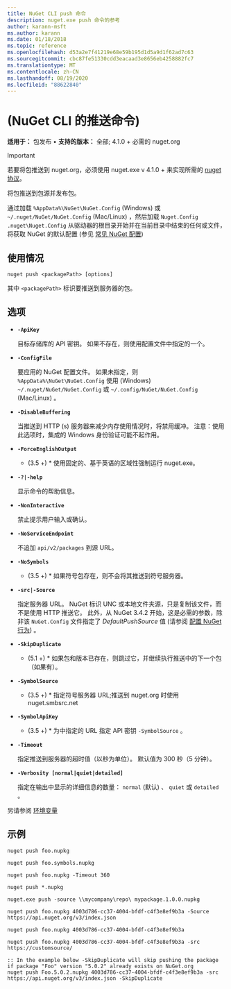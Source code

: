 ```yaml
---
title: NuGet CLI push 命令
description: nuget.exe push 命令的参考
author: karann-msft
ms.author: karann
ms.date: 01/18/2018
ms.topic: reference
ms.openlocfilehash: d53a2e7f41219e68e59b195d1d5a9d1f62ad7c63
ms.sourcegitcommit: cbc87fe51330cdd3eacaad3e8656eb4258882fc7
ms.translationtype: MT
ms.contentlocale: zh-CN
ms.lasthandoff: 08/19/2020
ms.locfileid: "88622840"
---
```

# <a name="push-command-nuget-cli"></a> (NuGet CLI 的推送命令) 

**适用于：** 包发布 &bullet; **支持的版本：** 全部; 4.1.0 + 必需的 nuget.org

> [!Important]
> 若要将包推送到 nuget.org，必须使用 nuget.exe v 4.1.0 + 来实现所需的 [nuget 协议](../../api/nuget-protocols.md)。

将包推送到包源并发布包。

通过加载 `%AppData%\NuGet\NuGet.Config` (Windows) 或 `~/.nuget/NuGet/NuGet.Config` (Mac/Linux) ，然后加载 `Nuget.Config` `.nuget\Nuget.Config` 从驱动器的根目录开始并在当前目录中结束的任何或文件，将获取 NuGet 的默认配置 (参见 [常见 NuGet 配置](../../consume-packages/configuring-nuget-behavior.md)) 

## <a name="usage"></a>使用情况

```cli
nuget push <packagePath> [options]
```

其中 `<packagePath>` 标识要推送到服务器的包。

## <a name="options"></a>选项

- **`-ApiKey`**

  目标存储库的 API 密钥。 如果不存在，则使用配置文件中指定的一个。

- **`-ConfigFile`**

  要应用的 NuGet 配置文件。 如果未指定，则 `%AppData%\NuGet\NuGet.Config` 使用 (Windows) `~/.nuget/NuGet/NuGet.Config` 或 `~/.config/NuGet/NuGet.Config` (Mac/Linux) 。

- **`-DisableBuffering`**

  当推送到 HTTP (s) 服务器来减少内存使用情况时，将禁用缓冲。 注意：使用此选项时，集成的 Windows 身份验证可能不起作用。

- **`-ForceEnglishOutput`**

  * (3.5 +) * 使用固定的、基于英语的区域性强制运行 nuget.exe。

- **`-?|-help`**

  显示命令的帮助信息。

- **`-NonInteractive`**

  禁止提示用户输入或确认。

- **`-NoServiceEndpoint`**

  不追加 `api/v2/packages` 到源 URL。

- **`-NoSymbols`**

  * (3.5 +) * 如果符号包存在，则不会将其推送到符号服务器。

- **`-src|-Source`**

  指定服务器 URL。 NuGet 标识 UNC 或本地文件夹源，只是复制该文件，而不是使用 HTTP 推送它。  此外，从 NuGet 3.4.2 开始，这是必需的参数，除非该 `NuGet.Config` 文件指定了 *DefaultPushSource* 值 (请参阅 [配置 NuGet 行为](../../consume-packages/configuring-nuget-behavior.md)) 。

- **`-SkipDuplicate`**

  * (5.1 +) * 如果包和版本已存在，则跳过它，并继续执行推送中的下一个包（如果有）。

- **`-SymbolSource`**

  * (3.5 +) * 指定符号服务器 URL;推送到 nuget.org 时使用 nuget.smbsrc.net

- **`-SymbolApiKey`**

  * (3.5 +) * 为中指定的 URL 指定 API 密钥 `-SymbolSource` 。

- **`-Timeout`**

  指定推送到服务器的超时值（以秒为单位）。 默认值为 300 秒（5 分钟）。

- **`-Verbosity [normal|quiet|detailed]`**

  指定在输出中显示的详细信息的数量： `normal` (默认) 、 `quiet` 或 `detailed` 。


另请参阅 [环境变量](cli-ref-environment-variables.md)

## <a name="examples"></a>示例

```cli
nuget push foo.nupkg

nuget push foo.symbols.nupkg

nuget push foo.nupkg -Timeout 360

nuget push *.nupkg

nuget.exe push -source \\mycompany\repo\ mypackage.1.0.0.nupkg

nuget push foo.nupkg 4003d786-cc37-4004-bfdf-c4f3e8ef9b3a -Source https://api.nuget.org/v3/index.json

nuget push foo.nupkg 4003d786-cc37-4004-bfdf-c4f3e8ef9b3a

nuget push foo.nupkg 4003d786-cc37-4004-bfdf-c4f3e8ef9b3a -src https://customsource/

:: In the example below -SkipDuplicate will skip pushing the package if package "Foo" version "5.0.2" already exists on NuGet.org
nuget push Foo.5.0.2.nupkg 4003d786-cc37-4004-bfdf-c4f3e8ef9b3a -src https://api.nuget.org/v3/index.json -SkipDuplicate
```
